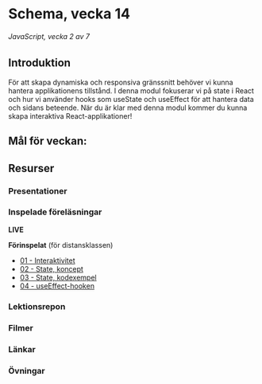 # Schema, vecka 14
###### JavaScript, vecka 2 av 7

## Introduktion

För att skapa dynamiska och responsiva gränssnitt behöver vi kunna hantera applikationens tillstånd. 
I denna modul fokuserar vi på state i React och hur vi använder hooks som useState och useEffect för att hantera data och sidans beteende. 
När du är klar med denna modul kommer du kunna skapa interaktiva React-applikationer!

## Mål för veckan:


## Resurser

### Presentationer


### Inspelade föreläsningar

**LIVE**

**Förinspelat** (för distansklassen)

* [01 - Interaktivitet](https://vimeo.com/1039701605/38ee8ad5c5?share=copy)
* [02 - State, koncept](https://vimeo.com/1044577458/9ec7ac078c?share=copy)
* [03 - State, kodexempel](https://vimeo.com/1044577510/960e9f9ea6?share=copy)
* [04 - useEffect-hooken](https://vimeo.com/1044577640/b8ac585af2?share=copy)

### Lektionsrepon


### Filmer


### Länkar


### Övningar 







